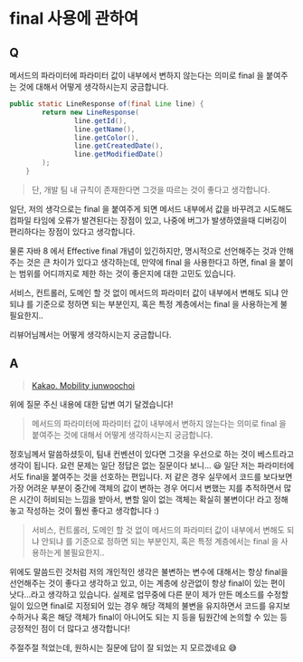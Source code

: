 # final 사용에 관하여

## Q

메서드의 파라미터에 파라미터 값이 내부에서 변하지 않는다는 의미로 final 을 붙여주는 것에 대해서 어떻게 생각하시는지 궁금합니다.

```java
public static LineResponse of(final Line line) {
        return new LineResponse(
                line.getId(),
                line.getName(),
                line.getColor(),
                line.getCreatedDate(),
                line.getModifiedDate()
        );
    }
```

> 단, 개발 팀 내 규칙이 존재한다면 그것을 따르는 것이 좋다고 생각합니다.

일단, 저의 생각으로는 final 을 붙여주게 되면 메서드 내부에서 값을 바꾸려고 시도해도 컴파일 타임에 오류가 발견된다는 장점이 있고, 나중에 버그가 발생하였을때 디버깅이 편리하다는 장점이 있다고 생각합니다.

물론 자바 8 에서 Effective final 개념이 있긴하지만, 명시적으로 선언해주는 것과 안해주는 것은 큰 차이가 있다고 생각하는데, 만약에 final 을 사용한다고 하면, final 을 붙이는 범위를 어디까지로 제한 하는 것이 좋은지에 대한 고민도 있습니다.

서비스, 컨트롤러, 도메인 할 것 없이 메서드의 파라미터 값이 내부에서 변해도 되냐 안되냐 를 기준으로 정하면 되는 부분인지, 혹은 특정 계층에서는 final 을 사용하는게 불필요한지..

리뷰어님께서는 어떻게 생각하시는지 궁금합니다.

## A

> [Kakao. Mobility junwoochoi]()

위에 질문 주신 내용에 대한 답변 여기 달겠습니다!

> 메서드의 파라미터에 파라미터 값이 내부에서 변하지 않는다는 의미로 final 을 붙여주는 것에 대해서 어떻게 생각하시는지 궁금합니다.

정호님께서 말씀하셨듯이, 팀내 컨벤션이 있다면 그것을 우선으로 하는 것이 베스트라고 생각이 됩니다. 요런 문제는 일단 정답은 없는 질문이다 보니... 😃
일단 저는 파라미터에서도 final을 붙여주는 것을 선호하는 편입니다.
저 같은 경우 실무에서 코드를 보다보면 가장 어려운 부분이 중간에 객체의 값이 변하는 경우 어디서 변했는 지를 추적하면서 많은 시간이 허비되는 느낌을 받아서, 변할 일이 없는 객체는 확실히 불변이다! 라고 정해놓고 작성하는 것이 훨씬 좋다고 생각합니다 :)

> 서비스, 컨트롤러, 도메인 할 것 없이 메서드의 파라미터 값이 내부에서 변해도 되냐 안되냐 를 기준으로 정하면 되는 부분인지, 혹은 특정 계층에서는 final 을 사용하는게 불필요한지..

위에도 말씀드린 것처럼 저의 개인적인 생각은 불변하는 변수에 대해서는 항상 final을 선언해주는 것이 좋다고 생각하고 있고, 이는 계층에 상관없이 항상 final이 있는 편이 낫다...라고 생각하고 있습니다. 실제로 업무중에 다른 분이 제가 만든 메소드를 수정할 일이 있으면 final로 지정되어 있는 경우 해당 객체의 불변을 유지하면서 코드를 유지보수하거나 혹은 해당 객체가 final이 아니어도 되는 지 등을 팀원간에 논의할 수 있는 등 긍정적인 점이 더 많다고 생각합니다!

주절주절 적었는데, 원하시는 질문에 답이 잘 되었는 지 모르겠네요 😅
